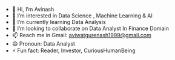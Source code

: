 - 👋 Hi, I’m Avinash
- 👀 I’m interested in Data Science , Machine Learning & AI
- 🌱 I’m currently learning Data Analysis
- 💞️ I’m looking to collaborate on Data Analyst In Finance Domain
- 📫 Reach me in Gmail: aviwatgurenash1999@gmail.com
- 😄 Pronoun: Data Analyst
- ⚡ Fun fact: Reader, Investor, CuriousHumanBeing

<!---
aviwatgure/aviwatgure is a ✨ special ✨ repository because its `README.md` (this file) appears on your GitHub profile.
You can click the Preview link to take a look at your changes.
--->
